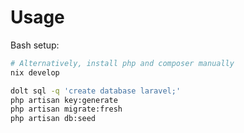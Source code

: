 # Usage

Bash setup:
```bash
# Alternatively, install php and composer manually
nix develop

dolt sql -q 'create database laravel;'
php artisan key:generate
php artisan migrate:fresh
php artisan db:seed
````
